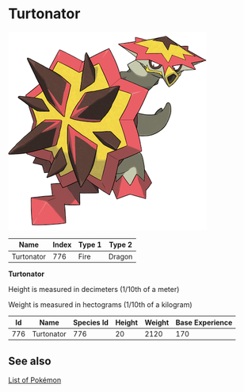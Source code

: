 # Turtonator


![Turtonator](images/776.png)

| **Name** | **Index** | **Type 1** | **Type 2** |
|----|----|----|----|
| Turtonator | 776 | Fire | Dragon  |

**Turtonator** 


Height is measured in decimeters (1/10th of a meter)

Weight is measured in hectograms (1/10th of a kilogram)

| **Id** | **Name** | **Species Id** | **Height** | **Weight** | **Base Experience** |
|--------|----------|----------------|------------|------------|---------------------|
| 776 | Turtonator | 776 | 20 | 2120 | 170 |


## See also

[List of Pokémon](../pokemon.md)
